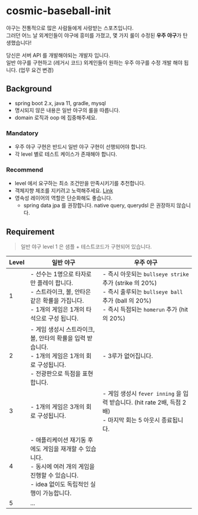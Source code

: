 # cosmic-baseball-init

야구는 전통적으로 많은 사람들에게 사랑받는 스포츠입니다.  
그러던 어느 날 외계인들이 야구에 흥미를 가졌고, 몇 가지 룰이 수정된 **우주 야구**가 탄생했습니다!

당신은 서버 API 를 개발해야되는 개발자 입니다.  
일반 야구를 구현하고 (레거시 코드) 외계인들이 원하는 우주 야구를 수정 개발 해야 됩니다. (업무 요건 변경)

## Background

- spring boot 2.x, java 11, gradle, mysql
- 명시되지 않은 내용은 일반 야구의 룰을 따릅니다.
- domain 로직과 oop 에 집중해주세요.

### Mandatory

- 우주 야구 구현은 반드시 일반 야구 구현이 선행되어야 합니다.
- 각 level 별로 테스트 케이스가 존재해야 합니다.

### Recommend

- level 에서 요구하는 최소 조건만을 만족시키기를 추천합니다.
- 객체지향 체조를 지키려고 노력해주세요. [Link](https://williamdurand.fr/2013/06/03/object-calisthenics/)
- 영속성 레이어의 역할은 단순화해도 좋습니다.
    - spring data jpa 를 권장합니다. native query, querydsl 은 권장하지 않습니다.

## Requirement

> 일반 야구 level 1 은 샘플 + 테스트코드가 구현되어 있습니다.

| Level | 일반 야구                                                                                            | 우주 야구                                                                                                                              |
|-------|--------------------------------------------------------------------------------------------------|------------------------------------------------------------------------------------------------------------------------------------|
| 1     | - 선수는 1명으로 타자로만 플레이 합니다.<br/>- 스트라이크, 볼, 안타은 같은 확률을 가집니다.<br/>- 1개의 게임은 1개의 타석으로 구성 됩니다.         | - 즉시 아웃되는 `bullseye strike` 추가 (strike 의 20%)<br/>- 즉시 출루되는 `bullseye ball` 추가 (ball 의 20%)<br/>- 즉시 득점되는 `homerun` 추가 (hit 의 20%) |
| 2     | - 게임 생성시 스트라이크, 볼, 안타의 확률을 입력 받습니다.<br/>- 1개의 게임은 1개의 회로 구성됩니다.<br/>- 전광판으로 득점을 표현합니다.           | - 3루가 없어집니다.                                                                                                                       |
| 3     | - 1개의 게임은 3개의 회로 구성됩니다.                                                                          | - 게임 생성시 `fever inning` 을 입력 받습니다. (hit rate 2배, 득점 2배)<br/>- 마지막 회는 5 아웃시 종료됩니다.                                                  |
| 4     | - 애플리케이션 재기동 후에도 게임을 재개할 수 있습니다.<br/>- 동시에 여러 개의 게임을 진행할 수 있습니다. <br/>- idea 없이도 독립적인 실행이 가능합니다. |                                                                                                                                    |
| 5     | ...                                                                                              |                                                                                                                                    |


